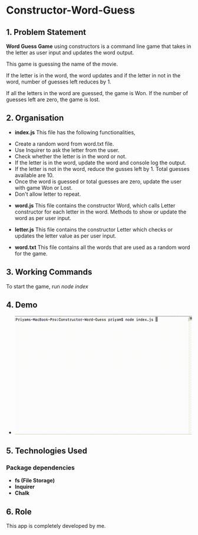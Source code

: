 # Constructor-Word-Guess

## 1. Problem Statement

**Word Guess Game** using constructors is a command line game that takes in the letter as user input and updates the word output.

This game is guessing the name of the movie.

If the letter is in the word, the word updates and if the letter in not in the word, number of guesses left reduces by 1.

If all the letters in the word are guessed, the game is Won.
If the number of guesses left are zero, the game is lost.

## 2. Organisation

* **index.js** This file has the following functionalities,
- Create a random word from word.txt file.
- Use Inquirer to ask the letter from the user.
- Check whether the letter is in the word or not.
- If the letter is in the word, update the word and console log the output.
- If the letter is not in the word, reduce the gusses left by 1. Total guesses available are 10.
- Once the word is guessed or total guesses are zero, update the user with game Won or Lost.
- Don't allow letter to repeat.

* **word.js** This file contains the constructor Word, which calls Letter constructor for each letter in the word. Methods to show or update the word as per user input.

* **letter.js** This file contains the constructor Letter which checks or updates the letter value as per user input.

* **word.txt** This file contains all the words that are used as a random word for the game.

## 3. Working Commands

To start the game, run *node index*

## 4. Demo

* ![CONSTRUCTOR-WORD-GUESS Demo](video/word-guess.gif)

## 5. Technologies Used

### Package dependencies

* **fs (File Storage)**
* **Inquirer**
* **Chalk**

## 6. Role

This app is completely developed by me.

